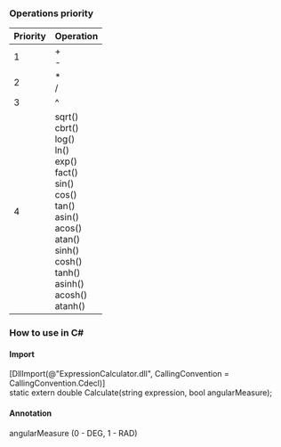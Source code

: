 ### Operations priority
Priority|Operation
-|-
1|+<br />-
2|*<br />/
3|^
4|sqrt()<br />cbrt()<br />log()<br />ln()<br />exp()<br />fact()<br />sin()<br />cos()<br />tan()<br />asin()<br />acos()<br />atan()<br />sinh()<br />cosh()<br />tanh()<br />asinh()<br />acosh()<br />atanh()
### How to use in C#
#### Import
[DllImport(@"ExpressionCalculator.dll", CallingConvention = CallingConvention.Cdecl)]  
static extern double Calculate(string expression, bool angularMeasure);
#### Annotation
angularMeasure (0 - DEG, 1 - RAD)
